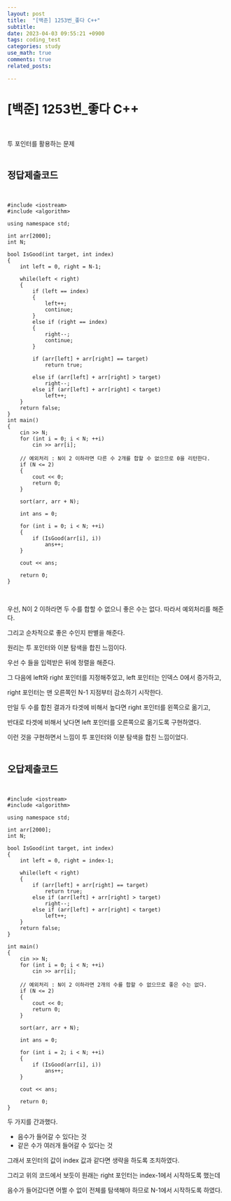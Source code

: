 ```yaml
---
layout: post
title:  "[백준] 1253번_좋다 C++"
subtitle:   
date: 2023-04-03 09:55:21 +0900
tags: coding_test
categories: study
use_math: true
comments: true
related_posts:

---
```


# [백준] 1253번_좋다 C++<br/>
<br/>

투 포인터를 활용하는 문제<br/>
<br/>

## 정답제출코드<br/>
<br/>

```
#include <iostream>
#include <algorithm>

using namespace std;

int arr[2000];
int N;

bool IsGood(int target, int index)
{
    int left = 0, right = N-1;

    while(left < right)
    {
        if (left == index)
        {
            left++;
            continue;
        }
        else if (right == index)
        {
            right--;
            continue;
        }

        if (arr[left] + arr[right] == target)
            return true;

        else if (arr[left] + arr[right] > target)
            right--;
        else if (arr[left] + arr[right] < target)
            left++;
    }
    return false;
}
int main()
{
    cin >> N;
    for (int i = 0; i < N; ++i)
        cin >> arr[i];

    // 예외처리 : N이 2 이하라면 다른 수 2개를 합할 수 없으므로 0을 리턴한다.
    if (N <= 2)
    {
        cout << 0;
        return 0;
    }

    sort(arr, arr + N);

    int ans = 0;

    for (int i = 0; i < N; ++i)
    {
        if (IsGood(arr[i], i))
            ans++;
    }

    cout << ans;

    return 0;
}
```
<br/>

우선, N이 2 이하라면 두 수를 합할 수 없으니 좋은 수는 없다. 따라서 예외처리를 해준다.<br/>

그리고 순차적으로 좋은 수인지 판별을 해준다.<br/>

원리는 투 포인터와 이분 탐색을 합친 느낌이다.<br/>

우선 수 들을 입력받은 뒤에 정렬을 해준다.<br/>

그 다음에 left와 right 포인터를 지정해주었고, left 포인터는 인덱스 0에서 증가하고,<br/>

right 포인터는 맨 오른쪽인 N-1 지점부터 감소하기 시작한다.<br/>

만일 두 수를 합친 결과가 타겟에 비해서 높다면 right 포인터를 왼쪽으로 옮기고,<br/>

반대로 타겟에 비해서 낮다면 left 포인터를 오른쪽으로 옮기도록 구현하였다.<br/>

이런 것을 구현하면서 느낌이 투 포인터와 이분 탐색을 합친 느낌이었다.<br/>
<br/>

## 오답제출코드<br/>
<br/>

```
#include <iostream>
#include <algorithm>

using namespace std;

int arr[2000];
int N;

bool IsGood(int target, int index)
{
    int left = 0, right = index-1;

    while(left < right)
    {
        if (arr[left] + arr[right] == target)
            return true;
        else if (arr[left] + arr[right] > target)
            right--;
        else if (arr[left] + arr[right] < target)
            left++;
    }
    return false;
}

int main()
{
    cin >> N;
    for (int i = 0; i < N; ++i)
        cin >> arr[i];

    // 예외처리 : N이 2 이하라면 2개의 수를 합할 수 없으므로 좋은 수는 없다.
    if (N <= 2)
    {
        cout << 0;
        return 0;
    }

    sort(arr, arr + N);

    int ans = 0;

    for (int i = 2; i < N; ++i)
    {
        if (IsGood(arr[i], i))
            ans++;
    }

    cout << ans;

    return 0;
}
```

두 가지를 간과했다.<br/>

- 음수가 들어갈 수 있다는 것
- 같은 수가 여러개 들어갈 수 있다는 것

그래서 포인터의 값이 index 값과 같다면 생략을 하도록 조치하였다.<br/>

그리고 위의 코드에서 보듯이 원래는 right 포인터는 index-1에서 시작하도록 했는데<br/>

음수가 들어갔다면 어쩔 수 없이 전체를 탐색해야 하므로 N-1에서 시작하도록 하였다.<br/>